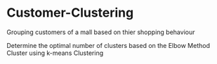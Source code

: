 # Customer-Clustering
Grouping customers of a mall based on thier shopping behaviour

Determine the optimal number of clusters based on the Elbow Method
Cluster using k-means Clustering
